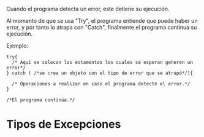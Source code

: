 Cuando el programa detecta un error, este detiene su ejecución.

Al momento de que se usa "Try", el programa entiende que puede haber un error, y por tanto lo atrapa con "Catch", finalmente el programa continua su ejecución.

Ejemplo:

```
try{
  /* Aquí se colocan los estamentos los cuales se esperan generen un error*/
} catch ( /*se crea un objeto con el tipo de error que se atrapó*/){

  /* Operaciones a realizar en caso el programa detecte el error.*/
}

/*El programa continúa.*/
```



# Tipos de Excepciones

